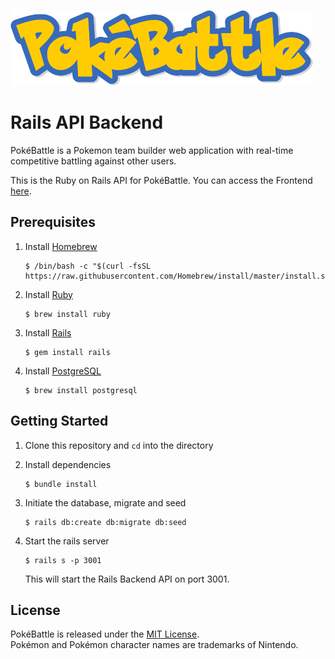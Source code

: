 ![PokéBattle](./logo.png)
# Rails API Backend

PokéBattle is a Pokemon team builder web application with real-time competitive battling against other users.

This is the Ruby on Rails API for PokéBattle. You can access the Frontend [here](https://github.com/PeaWarrior/PokeBattle-frontend).


## Prerequisites

1. Install [Homebrew](https://brew.sh/)

    ```console
   $ /bin/bash -c "$(curl -fsSL https://raw.githubusercontent.com/Homebrew/install/master/install.sh)"
    ```

2. Install [Ruby](https://www.ruby-lang.org/en/)

    ```console
    $ brew install ruby
    ```

3. Install [Rails](https://rubyonrails.org/)
    ```console
    $ gem install rails
    ```

4. Install [PostgreSQL](https://www.postgresql.org/)

    ```console
    $ brew install postgresql
    ```

## Getting Started

1. Clone this repository and `cd` into the directory

2. Install dependencies

    ```console
    $ bundle install
    ```
    
3. Initiate the database, migrate and seed

    ```console
    $ rails db:create db:migrate db:seed
    ```

4. Start the rails server

    ```console
    $ rails s -p 3001
    ```
    This will start the Rails Backend API on port 3001.
    
## License
PokéBattle is released under the [MIT License](https://opensource.org/licenses/MIT).
<br>
Pokémon and Pokémon character names are trademarks of Nintendo.
